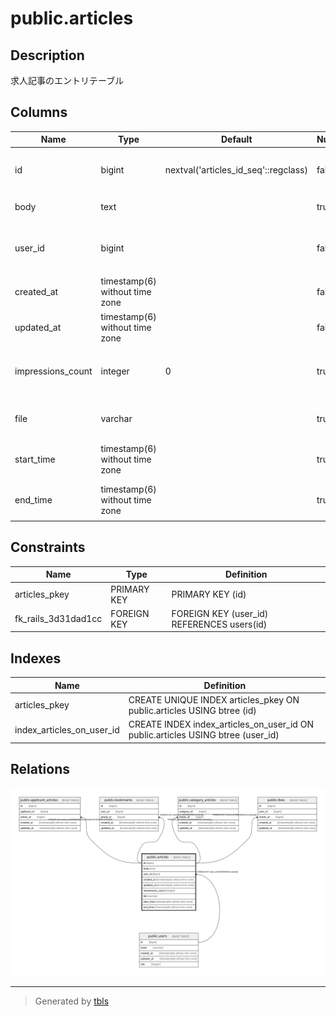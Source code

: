 # public.articles

## Description

求人記事のエントリテーブル

## Columns

| Name | Type | Default | Nullable | Children | Parents | Comment |
| ---- | ---- | ------- | -------- | -------- | ------- | ------- |
| id | bigint | nextval('articles_id_seq'::regclass) | false | [public.applicant_articles](public.applicant_articles.md) [public.bookmarks](public.bookmarks.md) [public.category_articles](public.category_articles.md) [public.likes](public.likes.md) |  |  |
| body | text |  | true |  |  | 求人記事の内容 |
| user_id | bigint |  | false |  | [public.users](public.users.md) | 求人記事を作成したユーザーのID |
| created_at | timestamp(6) without time zone |  | false |  |  | 作成日時 |
| updated_at | timestamp(6) without time zone |  | false |  |  | 更新日時 |
| impressions_count | integer | 0 | true |  |  | インプレッションのカウント |
| file | varchar |  | true |  |  | 添付ファイルへのパス |
| start_time | timestamp(6) without time zone |  | true |  |  | 求人記事の開始時刻 |
| end_time | timestamp(6) without time zone |  | true |  |  | 求人記事の終了時刻 |

## Constraints

| Name | Type | Definition |
| ---- | ---- | ---------- |
| articles_pkey | PRIMARY KEY | PRIMARY KEY (id) |
| fk_rails_3d31dad1cc | FOREIGN KEY | FOREIGN KEY (user_id) REFERENCES users(id) |

## Indexes

| Name | Definition |
| ---- | ---------- |
| articles_pkey | CREATE UNIQUE INDEX articles_pkey ON public.articles USING btree (id) |
| index_articles_on_user_id | CREATE INDEX index_articles_on_user_id ON public.articles USING btree (user_id) |

## Relations

![er](public.articles.svg)

---

> Generated by [tbls](https://github.com/k1LoW/tbls)
